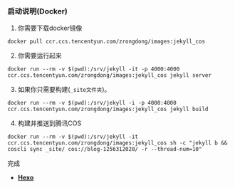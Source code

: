 ### 启动说明(Docker)
1. 你需要下载docker镜像
```
docker pull ccr.ccs.tencentyun.com/zrongdong/images:jekyll_cos
```

2. 你需要运行起来
```
docker run --rm -v $(pwd):/srv/jekyll -it -p 4000:4000 ccr.ccs.tencentyun.com/zrongdong/images:jekyll_cos jekyll server
```

3. 如果你只需要构建(`_site文件夹`)。
```
docker run --rm -v $(pwd):/srv/jekyll -i -p 4000:4000 ccr.ccs.tencentyun.com/zrongdong/images:jekyll_cos jekyll build
```

4. 构建并推送到腾讯COS
```
docker run --rm -v $(pwd):/srv/jekyll -it ccr.ccs.tencentyun.com/zrongdong/images:jekyll_cos sh -c "jekyll b && coscli sync _site/ cos://blog-1256312020/ -r --thread-num=10"
```



完成


- [**Hexo**](https://github.com/Kaijun/hexo-theme-huxblog)

